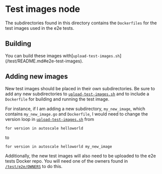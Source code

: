 # Test images node

The subdirectories found in this directory contains the `Dockerfiles` for the
test images used in the e2e tests.

## Building

You can build these images with[`upload-test-images.sh`]
(/test/README.md#e2e-test-images).

## Adding new images

New test images should be placed in their own subdirectories. Be sure to add any
new subdirectories to [`upload-test-images.sh`](/test/README.md#e2e-test-images)
and to include a `Dockerfile` for building and running the test image.

For instance, if I am adding a new subdirectory, `my_new_image`, which contains
`my_new_image.go` and `Dockerfile`, I would need to change the version loop in
[`upload-test-images.sh`](/test/README.md#e2e-test-images) from

```shell
for version in autoscale helloworld
```

to

```shell
for version in autoscale helloworld my_new_image
```

Additionally, the new test images will also need to be uploaded to the e2e tests
Docker repo. You will need one of the owners found in
[`/test/e2e/OWNERS`](../OWNERS) to do this.
